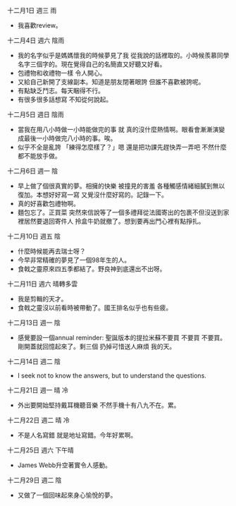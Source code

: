 十二月1日 週三 雨
- 我喜歡review。

十二月4日 週六 陰雨
- 我的名字似乎是媽媽懷我的時候夢見了我 從我說的話裡取的。小時候羨慕同學名字三個字的。現在覺得自己的名簡直又好聽又好看。
- 包禮物和收禮物一樣 令人開心。
- 又給自己新開了支線副本。知道是朋友閉著眼誇 但誰不喜歡被誇呢。
- 有點缺乏鬥志。每天睏得不行。
- 有很多很多話想寫 不知從何說起。

十二月5日 週日 陰雨
- 當我在用八小時做一小時能做完的事 就 真的沒什麼熱情啊。眼看會漸漸演變成最後一小時做完八小時的事。唉。
- 似乎不全是亂誇 「練得怎麼樣了？」嗯 還是把功課先趕快弄一弄吧 不然什麼都不能放手做。

十二月6日 週一 陰
- 早上做了個很真實的夢。相擁的快樂 被撞見的害羞 各種觸感情緒細膩到無以復加。本想好好寫一寫 又覺沒什麼好寫的。記錄一下。
- 真的好喜歡包禮物啊。
- 麵包忘了。正買菜 突然來信說等了一個多禮拜從法國寄出的包裹不但沒送到家裡居然要退回寄件人 拎盒牛奶就撤了。想到要再出門心裡有點掙扎。

十二月10日 週五 陰
- 什麼時候能再去瑞士呀？
- 今早非常精確的夢見了一個98年生的人。
- 食戟之靈原來四五季都結了。野良神到底還出不出呀。

十二月11日 週六 晴轉多雲
- 我是剪輯的天才。
- 食戟之靈沒以前看時被帶動了。國王排名似乎也有些疲。

十二月13日 週一 陰
- 感覺要設一個annual reminder: 聖誕版本的提拉米蘇不要買 不要買 不要買。剛開蓋就回憶起來了。剩三個 扔掉可惜送人麻煩 我的天。

十二月14日 週二 陰
- I seek not to know the answers, but to understand the questions.

十二月21日 週一 晴 冷
- 外出要開始堅持戴耳機聽音樂 不然手機十有八九不在。累。

十二月22日 週二 晴 冷
- 不是人名寫錯 就是地址寫錯。今年好累啊。

十二月25日 週六 下午晴
- James Webb升空著實令人感動。

十二月29日 週二 陰
- 又做了一個回味起來身心愉悅的夢。


